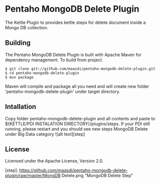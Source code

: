 Pentaho MongoDB Delete Plugin
=======================

The Kettle Plugin to provides kettle steps for delete document inside a Mongo DB collection.

Building
--------
The Pentaho MongoDB Delete Plugin is built with Apache Maven for dependency management. To build from project.

    $ git clone git://github.com/maasdi/pentaho-mongodb-delete-plugin.git
    $ cd pentaho-mongodb-delete-plugin
    $ mvn package

Maven will compile and package all you need and will create new folder 'pentaho-mongodb-delete-plugin' under target directory.

Intallation
--------
Copy folder pentaho-mongodb-delete-plugin and all contents and paste to ${KETTLE/PDI INSTALATION DIRECTORY}/plugins/steps.
If your PDI still running, please restart and you should see new steps MongoDB Delete under Big Data category
![alt text][step]

License
-------
Licensed under the Apache License, Version 2.0.

[step]: https://github.com/maasdi/pentaho-mongodb-delete-plugin/raw/master/MongDB Delete.png "MongoDB Delete Step"